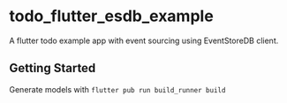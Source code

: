 # todo_flutter_esdb_example

A flutter todo example app with event sourcing using EventStoreDB client.

## Getting Started

Generate models with `flutter pub run build_runner build`
